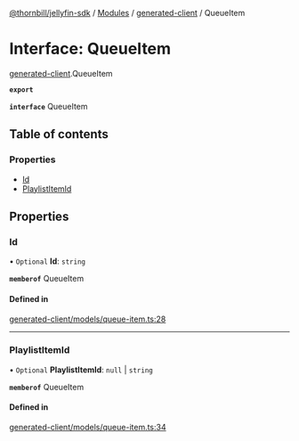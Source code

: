 [@thornbill/jellyfin-sdk](../README.md) / [Modules](../modules.md) / [generated-client](../modules/generated_client.md) / QueueItem

# Interface: QueueItem

[generated-client](../modules/generated_client.md).QueueItem

**`export`**

**`interface`** QueueItem

## Table of contents

### Properties

- [Id](generated_client.QueueItem.md#id)
- [PlaylistItemId](generated_client.QueueItem.md#playlistitemid)

## Properties

### Id

• `Optional` **Id**: `string`

**`memberof`** QueueItem

#### Defined in

[generated-client/models/queue-item.ts:28](https://github.com/thornbill/jellyfin-sdk-typescript/blob/029620a/src/generated-client/models/queue-item.ts#L28)

___

### PlaylistItemId

• `Optional` **PlaylistItemId**: ``null`` \| `string`

**`memberof`** QueueItem

#### Defined in

[generated-client/models/queue-item.ts:34](https://github.com/thornbill/jellyfin-sdk-typescript/blob/029620a/src/generated-client/models/queue-item.ts#L34)
